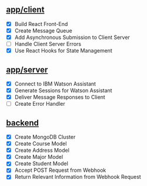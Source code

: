 ## [app/client](./app/client/)

- [x] Build React Front-End
- [x] Create Message Queue
- [x] Add Asynchronous Submission to Client Server
- [ ] Handle Client Server Errors
- [x] Use React Hooks for State Management

## [app/server](./app/server/)

- [x] Connect to IBM Watson Assistant
- [x] Generate Sessions for Watson Assistant
- [x] Deliver Message Responses to Client
- [ ] Create Error Handler

## [backend](./backend/)

- [x] Create MongoDB Cluster
- [x] Create Course Model
- [x] Create Address Model
- [x] Create Major Model
- [x] Create Student Model
- [x] Accept POST Request from Webhook
- [x] Return Relevant Information from Webhook Request
